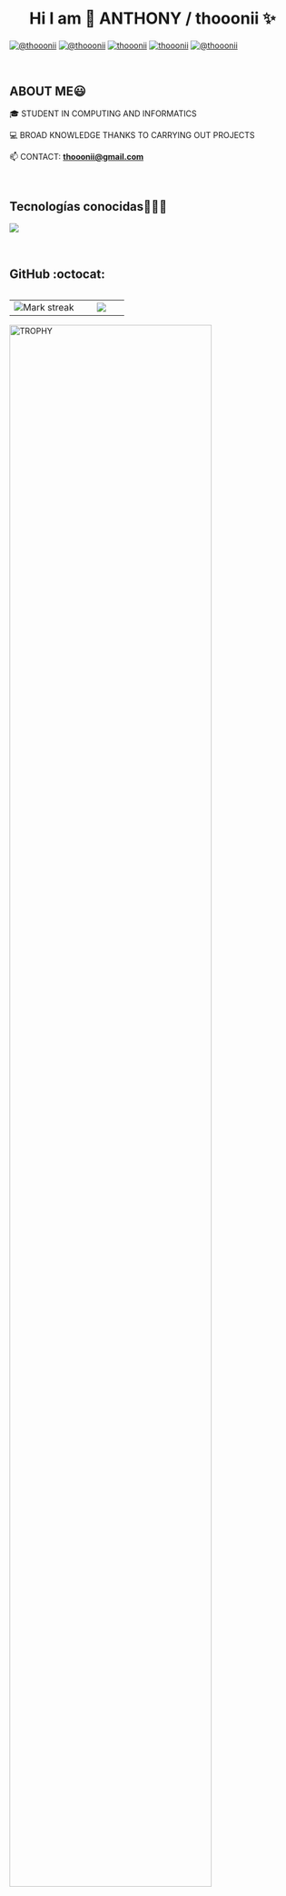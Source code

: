 <h1 align="center">Hi I am 👋  ANTHONY / thooonii ✨ </h1> 

<p align="left">
  <a href="https://www.youtube.com/@thooonii_" target="blank"><img align="center" src="https://img.shields.io/badge/YouTube-FF0000?style=for-the-badge&logo=youtube&logoColor=white" alt="@thooonii"  /></a>
<a href="https://www.tiktok.com/@thooonii_" target="blank"><img align="center" src="https://img.shields.io/badge/TikTok-000000?style=for-the-badge&logo=tiktok&logoColor=white" alt="@thooonii" /></a>
<a href="https://linkedin.com/in/thooonii" target="blank"><img align="center" src="https://img.shields.io/badge/LinkedIn-0077B5?style=for-the-badge&logo=linkedin&logoColor=white" alt="thooonii"/></a>
<a href="https://fb.com/thooonii" target="blank"><img align="center" src="https://img.shields.io/badge/Facebook-1877F2?style=for-the-badge&logo=facebook&logoColor=white" alt="thooonii"  /></a>
<a href = "mailto:thooonii@gmail.com" target="blank"><img align="center" src="https://img.shields.io/badge/Gmail-D14836?style=for-the-badge&logo=gmail&logoColor=white" alt="@thooonii"  /></a>
  </p>
<br>
<h2>ABOUT ME😃</h2>
<!--Intro start-->

<p align="left">
🎓 STUDENT IN COMPUTING AND INFORMATICS

💻 BROAD KNOWLEDGE THANKS TO CARRYING OUT PROJECTS

📫 CONTACT: **thooonii@gmail.com**
<!--Intro end-->
  </p>
<br>

<h2 >Tecnologías conocidas👨🏻‍💻</h2>
<!--tech stack icons-->
<p align="left">
  <a href="https://skillicons.dev">
    <img src="https://skillicons.dev/icons?i=androidstudio,c,cs,cpp,java,php,dart,flutter,py,dotnet,css,html,js,nodejs,mysql,sqlite,firebase,gtk,git,github,docker,materialui,postman,eclipse,vscode,bash,linux,ai,ps&perline=12" />
  </a>
</p>
<br>
<!-------------------------->
<h2>GitHub :octocat:</h2>
<!--- stats & Trophy (start) -->
<p align="center">
  <!--- stats (start) -->
<table align="left">
<tr border="none">
<td width="60%" align="center">

<!--  <img  align="center"  src="https://github-readme-stats.vercel.app/api?username=unsimpledev&theme=dark&show_icons=true&count_private=true" />
  <br></br> -->
  <img  title="🔥 Get streak stats for your profile at git.io/streak-stats" alt="Mark streak" src="https://github-readme-streak-stats.herokuapp.com/?user=unsimpledev&theme=dark&hide_border=false" /> 
</td>

<td width="40%" align="center">

  <img  align="center"  src="https://github-readme-stats.anuraghazra1.vercel.app/api/top-langs/?username=unsimpledev&theme=dark&hide_border=false&no-bg=true&no-frame=true&langs_count=10"/>

  </td>
</tr>
</table>
<!--- stats (end) -->

<!--- trophy (start) -->
<div align=left>
  <a href="https://github.com/ryo-ma/github-profile-trophy" title="Go to Source">
      <img align="center" width=84% src="https://github-profile-trophy.vercel.app/?username=unsimpledev&theme=radical&row=1&column=7&margin-h=15&margin-w=5&no-bg=true" alt="TROPHY" />
    </a>
</div>
<!--- trophy (start) -->


</p>        
<!--- stats (end) -->
